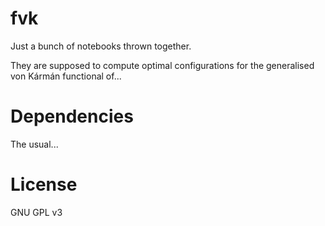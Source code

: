 # fvk

Just a bunch of notebooks thrown together.

They are supposed to compute optimal configurations for the generalised
von Kármán functional of...

# Dependencies

The usual... 

# License

GNU GPL v3
